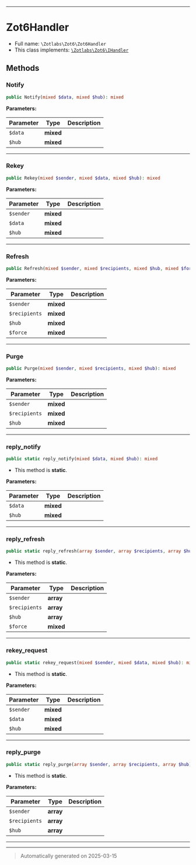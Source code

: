 ***

# Zot6Handler





* Full name: `\Zotlabs\Zot6\Zot6Handler`
* This class implements:
[`\Zotlabs\Zot6\IHandler`](./IHandler.md)




## Methods


### Notify



```php
public Notify(mixed $data, mixed $hub): mixed
```








**Parameters:**

| Parameter | Type | Description |
|-----------|------|-------------|
| `$data` | **mixed** |  |
| `$hub` | **mixed** |  |





***

### Rekey



```php
public Rekey(mixed $sender, mixed $data, mixed $hub): mixed
```








**Parameters:**

| Parameter | Type | Description |
|-----------|------|-------------|
| `$sender` | **mixed** |  |
| `$data` | **mixed** |  |
| `$hub` | **mixed** |  |





***

### Refresh



```php
public Refresh(mixed $sender, mixed $recipients, mixed $hub, mixed $force): mixed
```








**Parameters:**

| Parameter | Type | Description |
|-----------|------|-------------|
| `$sender` | **mixed** |  |
| `$recipients` | **mixed** |  |
| `$hub` | **mixed** |  |
| `$force` | **mixed** |  |





***

### Purge



```php
public Purge(mixed $sender, mixed $recipients, mixed $hub): mixed
```








**Parameters:**

| Parameter | Type | Description |
|-----------|------|-------------|
| `$sender` | **mixed** |  |
| `$recipients` | **mixed** |  |
| `$hub` | **mixed** |  |





***

### reply_notify



```php
public static reply_notify(mixed $data, mixed $hub): mixed
```



* This method is **static**.




**Parameters:**

| Parameter | Type | Description |
|-----------|------|-------------|
| `$data` | **mixed** |  |
| `$hub` | **mixed** |  |





***

### reply_refresh



```php
public static reply_refresh(array $sender, array $recipients, array $hub, mixed $force): array
```



* This method is **static**.




**Parameters:**

| Parameter | Type | Description |
|-----------|------|-------------|
| `$sender` | **array** |  |
| `$recipients` | **array** |  |
| `$hub` | **array** |  |
| `$force` | **mixed** |  |





***

### rekey_request



```php
public static rekey_request(mixed $sender, mixed $data, mixed $hub): mixed
```



* This method is **static**.




**Parameters:**

| Parameter | Type | Description |
|-----------|------|-------------|
| `$sender` | **mixed** |  |
| `$data` | **mixed** |  |
| `$hub` | **mixed** |  |





***

### reply_purge



```php
public static reply_purge(array $sender, array $recipients, array $hub): array
```



* This method is **static**.




**Parameters:**

| Parameter | Type | Description |
|-----------|------|-------------|
| `$sender` | **array** |  |
| `$recipients` | **array** |  |
| `$hub` | **array** |  |





***


***
> Automatically generated on 2025-03-15
